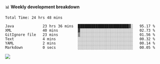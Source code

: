 

📊 **Weekly development breakdown**
<!--START_SECTION:waka-->

```text
Total Time: 24 hrs 48 mins

Java             23 hrs 36 mins  ███████████████████████▓░   95.17 %
XML              40 mins         ▓░░░░░░░░░░░░░░░░░░░░░░░░   02.73 %
GitIgnore file   23 mins         ▒░░░░░░░░░░░░░░░░░░░░░░░░   01.56 %
Text             4 mins          ░░░░░░░░░░░░░░░░░░░░░░░░░   00.32 %
YAML             2 mins          ░░░░░░░░░░░░░░░░░░░░░░░░░   00.14 %
Markdown         0 secs          ░░░░░░░░░░░░░░░░░░░░░░░░░   00.05 %
```

<!--END_SECTION:waka-->

<p align="left" dir="auto">
  <a href="#">
    <img src="https://github-readme-stats.vercel.app/api?username=JiHongYuan&show_icons=true&inc">
  </a>
</p>
